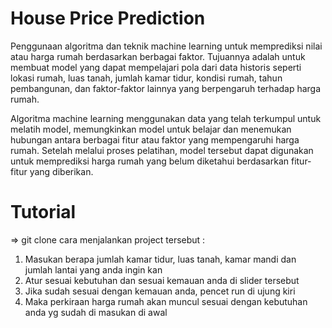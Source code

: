 # House Price Prediction
Penggunaan algoritma dan teknik machine learning untuk memprediksi nilai atau harga rumah berdasarkan berbagai faktor. Tujuannya adalah untuk membuat model yang dapat mempelajari pola dari data historis seperti lokasi rumah, luas tanah, jumlah kamar tidur, kondisi rumah, tahun pembangunan, dan faktor-faktor lainnya yang berpengaruh terhadap harga rumah.

Algoritma machine learning menggunakan data yang telah terkumpul untuk melatih model, memungkinkan model untuk belajar dan menemukan hubungan antara berbagai fitur atau faktor yang mempengaruhi harga rumah. Setelah melalui proses pelatihan, model tersebut dapat digunakan untuk memprediksi harga rumah yang belum diketahui berdasarkan fitur-fitur yang diberikan.

# Tutorial 
=> git clone 
cara menjalankan project tersebut :
1. Masukan berapa jumlah kamar tidur, luas tanah, kamar mandi dan jumlah lantai yang anda ingin kan
2. ⁠Atur sesuai kebutuhan dan sesuai kemauan anda di slider tersebut
3. ⁠Jika sudah sesuai dengan kemauan anda, pencet run di ujung kiri
4. ⁠Maka perkiraan harga rumah akan muncul sesuai dengan kebutuhan anda yg sudah di masukan di awal
